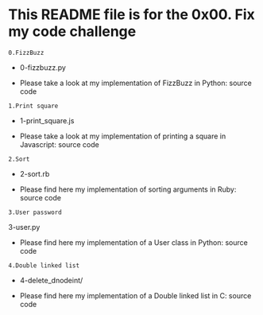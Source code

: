 # This README file is for the 0x00. Fix my code challenge

```0.FizzBuzz```

* 0-fizzbuzz.py

* Please take a look at my implementation of FizzBuzz in Python: source code

```1.Print square```

* 1-print_square.js

* Please take a look at my implementation of printing a square in Javascript: source code

```2.Sort```

* 2-sort.rb

* Please find here my implementation of sorting arguments in Ruby: source code

```3.User password```

3-user.py

* Please find here my implementation of a User class in Python: source code

```4.Double linked list```

* 4-delete_dnodeint/

* Please find here my implementation of a Double linked list in C: source code